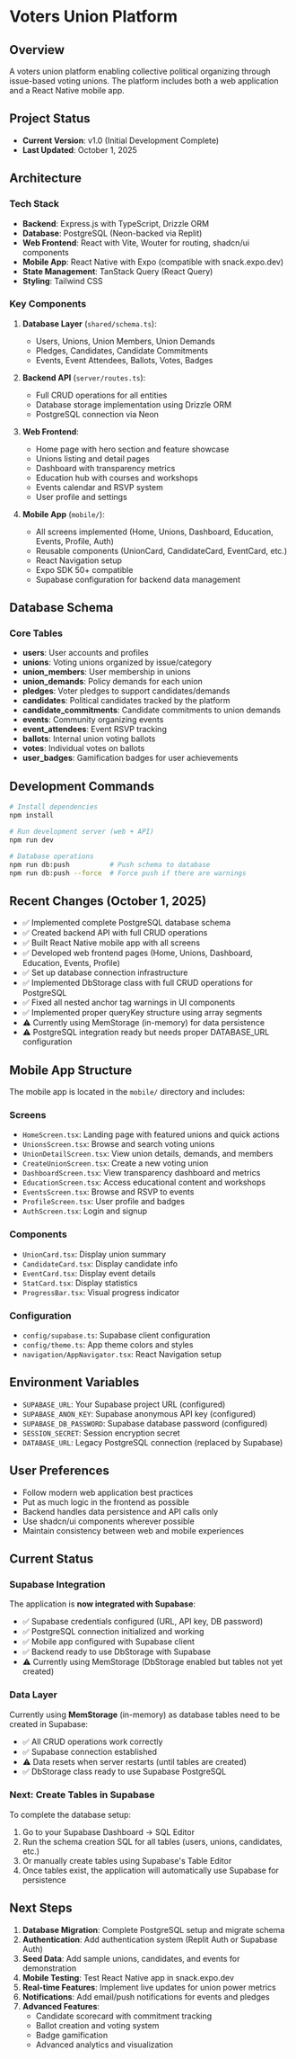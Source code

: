 # Voters Union Platform

## Overview
A voters union platform enabling collective political organizing through issue-based voting unions. The platform includes both a web application and a React Native mobile app.

## Project Status
- **Current Version**: v1.0 (Initial Development Complete)
- **Last Updated**: October 1, 2025

## Architecture

### Tech Stack
- **Backend**: Express.js with TypeScript, Drizzle ORM
- **Database**: PostgreSQL (Neon-backed via Replit)
- **Web Frontend**: React with Vite, Wouter for routing, shadcn/ui components
- **Mobile App**: React Native with Expo (compatible with snack.expo.dev)
- **State Management**: TanStack Query (React Query)
- **Styling**: Tailwind CSS

### Key Components
1. **Database Layer** (`shared/schema.ts`):
   - Users, Unions, Union Members, Union Demands
   - Pledges, Candidates, Candidate Commitments
   - Events, Event Attendees, Ballots, Votes, Badges

2. **Backend API** (`server/routes.ts`):
   - Full CRUD operations for all entities
   - Database storage implementation using Drizzle ORM
   - PostgreSQL connection via Neon

3. **Web Frontend**:
   - Home page with hero section and feature showcase
   - Unions listing and detail pages
   - Dashboard with transparency metrics
   - Education hub with courses and workshops
   - Events calendar and RSVP system
   - User profile and settings

4. **Mobile App** (`mobile/`):
   - All screens implemented (Home, Unions, Dashboard, Education, Events, Profile, Auth)
   - Reusable components (UnionCard, CandidateCard, EventCard, etc.)
   - React Navigation setup
   - Expo SDK 50+ compatible
   - Supabase configuration for backend data management

## Database Schema

### Core Tables
- **users**: User accounts and profiles
- **unions**: Voting unions organized by issue/category
- **union_members**: User membership in unions
- **union_demands**: Policy demands for each union
- **pledges**: Voter pledges to support candidates/demands
- **candidates**: Political candidates tracked by the platform
- **candidate_commitments**: Candidate commitments to union demands
- **events**: Community organizing events
- **event_attendees**: Event RSVP tracking
- **ballots**: Internal union voting ballots
- **votes**: Individual votes on ballots
- **user_badges**: Gamification badges for user achievements

## Development Commands

```bash
# Install dependencies
npm install

# Run development server (web + API)
npm run dev

# Database operations
npm run db:push          # Push schema to database
npm run db:push --force  # Force push if there are warnings
```

## Recent Changes (October 1, 2025)
- ✅ Implemented complete PostgreSQL database schema
- ✅ Created backend API with full CRUD operations  
- ✅ Built React Native mobile app with all screens
- ✅ Developed web frontend pages (Home, Unions, Dashboard, Education, Events, Profile)
- ✅ Set up database connection infrastructure
- ✅ Implemented DbStorage class with full CRUD operations for PostgreSQL
- ✅ Fixed all nested anchor tag warnings in UI components
- ✅ Implemented proper queryKey structure using array segments
- ⚠️ Currently using MemStorage (in-memory) for data persistence
- ⚠️ PostgreSQL integration ready but needs proper DATABASE_URL configuration

## Mobile App Structure

The mobile app is located in the `mobile/` directory and includes:

### Screens
- `HomeScreen.tsx`: Landing page with featured unions and quick actions
- `UnionsScreen.tsx`: Browse and search voting unions
- `UnionDetailScreen.tsx`: View union details, demands, and members
- `CreateUnionScreen.tsx`: Create a new voting union
- `DashboardScreen.tsx`: View transparency dashboard and metrics
- `EducationScreen.tsx`: Access educational content and workshops
- `EventsScreen.tsx`: Browse and RSVP to events
- `ProfileScreen.tsx`: User profile and badges
- `AuthScreen.tsx`: Login and signup

### Components
- `UnionCard.tsx`: Display union summary
- `CandidateCard.tsx`: Display candidate info
- `EventCard.tsx`: Display event details
- `StatCard.tsx`: Display statistics
- `ProgressBar.tsx`: Visual progress indicator

### Configuration
- `config/supabase.ts`: Supabase client configuration
- `config/theme.ts`: App theme colors and styles
- `navigation/AppNavigator.tsx`: React Navigation setup

## Environment Variables
- `SUPABASE_URL`: Your Supabase project URL (configured)
- `SUPABASE_ANON_KEY`: Supabase anonymous API key (configured)
- `SUPABASE_DB_PASSWORD`: Supabase database password (configured)
- `SESSION_SECRET`: Session encryption secret
- `DATABASE_URL`: Legacy PostgreSQL connection (replaced by Supabase)

## User Preferences
- Follow modern web application best practices
- Put as much logic in the frontend as possible
- Backend handles data persistence and API calls only
- Use shadcn/ui components wherever possible
- Maintain consistency between web and mobile experiences

## Current Status

### Supabase Integration
The application is **now integrated with Supabase**:
- ✅ Supabase credentials configured (URL, API key, DB password)
- ✅ PostgreSQL connection initialized and working
- ✅ Mobile app configured with Supabase client
- ✅ Backend ready to use DbStorage with Supabase
- ⚠️ Currently using MemStorage (DbStorage enabled but tables not yet created)

### Data Layer
Currently using **MemStorage** (in-memory) as database tables need to be created in Supabase:
- ✅ All CRUD operations work correctly
- ✅ Supabase connection established
- ⚠️ Data resets when server restarts (until tables are created)
- ✅ DbStorage class ready to use Supabase PostgreSQL

### Next: Create Tables in Supabase
To complete the database setup:
1. Go to your Supabase Dashboard → SQL Editor
2. Run the schema creation SQL for all tables (users, unions, candidates, etc.)
3. Or manually create tables using Supabase's Table Editor
4. Once tables exist, the application will automatically use Supabase for persistence

## Next Steps
1. **Database Migration**: Complete PostgreSQL setup and migrate schema
2. **Authentication**: Add authentication system (Replit Auth or Supabase Auth)
3. **Seed Data**: Add sample unions, candidates, and events for demonstration
4. **Mobile Testing**: Test React Native app in snack.expo.dev
5. **Real-time Features**: Implement live updates for union power metrics
6. **Notifications**: Add email/push notifications for events and pledges
7. **Advanced Features**: 
   - Candidate scorecard with commitment tracking
   - Ballot creation and voting system
   - Badge gamification
   - Advanced analytics and visualization
